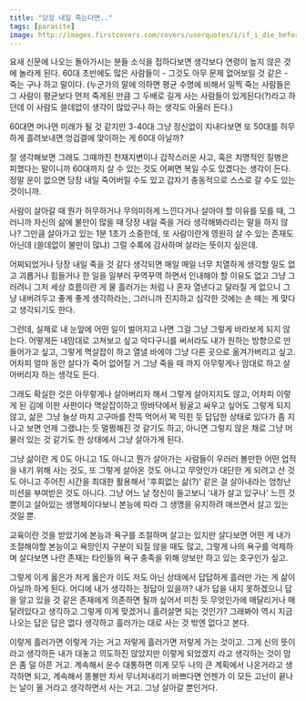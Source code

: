 ```yaml
---
title: "당장 내일 죽는다면.."
tags: [parasite]
image: http://images.firstcovers.com/covers/userquotes/i/if_i_die_before_i-50225.jpg
---
```


요새 신문에 나오는 돌아가시는 분들 소식을 접하다보면 생각보다 연령이 높지 않은 것에 놀라게 된다. 60대 초반에도 많은 사람들이 - 그것도 아무 문제 없어보일 것 같은 - 죽는 구나 하고 말이다. (누군가의 말에 의하면 평균 수명에 비해서 일찍 죽는 사람들은 그 사람이 평균보다 먼저 죽게된 만큼 그 두배로 길게 사는 사람들이 있게된다(?)라고 하던데 이 사람도 쓸데없이 생각이 많았구나 하는 생각도 아울러 든다.)

60대면 머나먼 미래가 될 것 같지만 3-40대 그냥 정신없이 지내다보면 또 50대를 허무하게 흘려보내면 엉겁결에 맞이하는 게 60대 아닐까?

잘 생각해보면 그래도 그때까진 천재지변이나 갑작스러운 사고, 혹은 치명적인 질병은 피했다는 말이니까 60대까지 살 수 있는 것도 어쩌면 복일 수도 있겠다는 생각이 든다. 정말 운이 없으면 당장 내일 죽어버릴 수도 있고 갑자기 충동적으로 스스로 갈 수도 있는 것이니까. 

사람이 살아갈 때 뭔가 허무하거나 무의미하게 느낀다거나 살아야 할 이유를 모를 때, 그러니까 자신의 삶에 불만이 많을 때 당장 내일 죽을 거라 생각해봐라라는 말을 하지 않나? 그만큼 살아가고 있는 1분 1초가 소중한데, 또 사람이란게 영원히 살 수 있는 존재도 아닌데 (쓸데없이 불만이 많냐) 그럴 수록에 감사하며 살라는 뜻이지 싶은데.

어찌되었거나 당장 내일 죽을 것 같다 생각되면 매일 매일 너무 치열하게 생각할 일도 없고 괴롭거나 힘들거나 한 일을 일부러 꾸역꾸역 하면서 인내해야 할 이유도 없고 그냥 그러려니 그저 세상 흐름이란 게 물 흘러가는 처럼 나 혼자 열낸다고 달라질 게 없으니 그냥 내버려두고 좋게 좋게 생각하라는, 그러니까 진지하고 심각한 것에는 손 떼는 게 맞다고 생각되기도 한다.

그런데, 실제로 내 눈앞에 어떤 일이 벌어지고 나면 그걸 그냥 그렇게 바라보게 되지 않는다. 어떻게든 내맘대로 고쳐보고 싶고 악다구니를 써서라도 내가 원하는 방향으로 만들어가고 싶고, 그렇게 멱살잡이 하고 열낼 바에야 그냥 다른 곳으로 옮겨가버리고 싶고. 어차피 얼마 동안 살다가 죽어 없어질 거 그냥 죽을 때 까지 아무렇게나 맘대로 하고 살아버리자 하는 생각도 든다.

그래도 확실한 것은 아무렇게나 살아버리자 해서 그렇게 살아지지도 않고, 어차피 이렇게 된 김에 이판 사판이다 멱살잡이하고 땅바닥에서 뒹굴고 싸우고 싶어도 그렇게 되지 않고, 삶은 그냥 늘상 마치 고구마를 잔뜩 먹어서 꽉 믹힌 듯 답답한 상태로 있다가 좀 지나고 보면 언제 그랬냐는 듯 멀쩡해진 것 같기도 하고, 아니면 그렇지 않은 채로 그냥 머물러 있는 것 같기도 한 상태에서 그냥 살아가게 된다. 

그냥 삶이란 게 0도 아니고 1도 아니고 뭔가 살아가는 사람들이 우러러 볼만한 어떤 업적을 내기 위해 사는 것도, 또 그렇게 살아온 것도 아니고 무엇인가 대단한 게 되려고 산 것도 아니고 주어진 시간을 최대한 활용해서 '후회없는 삶(?)' 같은 걸 살아내라는 엄청난 미션을 부여받은 것도 아니다. 그냥 어느 날 정신이 들고보니 '내가 살고 있구나' 느낀 것 뿐이고 살아있는 생명체이다보니 본능에 따라 그 생명을 유지하려 애쓰면서 살고 있는 것일 뿐.

교육이란 것을 받았기에 본능과 욕구를 조절하며 살고는 있지만 살다보면 어떤 게 내가 조절해야할 본능이고 욕망인지 구분이 되질 않을 때도 많고, 그렇게 나의 욕구를 억제하며 살다보면 나란 존재는 타인들의 욕구 충족을 위해 양보만 하고 있는 호구인가 싶고. 

그렇게 이게 옳은가 저게 옳은가 이도 저도 아닌 상태에서 답답하게 흘러만 가는 게 삶이 아닐까 하게 된다. 어디에 내가 생각하는 정답이 있을까? 내가 답을 내지 못하겠으니 답을 알고 있을 것 같은 존재에게 의존하면 될까 싶어서 미친 듯 무엇인가에 매달리거나 매달려있다고 생각하고 그렇게 이게 맞겠거니 홀려살면 되는 것인가? 그래봐야 역시 지금 나오는 답은 답은 없다 생각하고 흘러가는 대로 사는 것 밖엔 없다고 본다. 

이렇게 흘러가면 이렇게 가는 거고 저렇게 흘러가면 저렇게 가는 것이고. 그게 신의 뜻이라고 생각하든 내가 대놓고 의도하진 않았지만 이렇게 되었겠지 라고 생각하는 것이 맘은 좀 덜 아픈 거고. 계속해서 운수 대통하면 이게 모두 나의 큰 계획에서 나온거라고 생각하면 되고, 계속해서 똥볼만 차서 무너져내리기 바쁘다면 언젠가 이 모든 고난이 끝나는 날이 올 거라고 생각하면서 사는 거고. 그냥 살아갈 뿐인거다.
